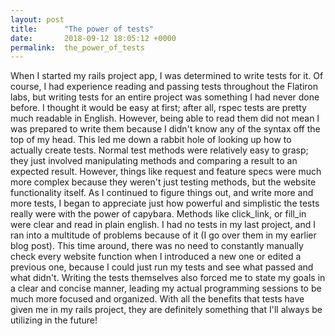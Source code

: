 ```yaml
---
layout: post
title:      "The power of tests"
date:       2018-09-12 18:05:12 +0000
permalink:  the_power_of_tests
---
```



When I started my rails project app, I was determined to write tests for it. Of course, I had experience reading and passing tests throughout the Flatiron labs, but writing tests for an entire project was something I had never done before. I thought it would be easy at first; after all, rspec tests are pretty much readable in English. However, being able to read them did not mean I was prepared to write them because I didn't know any of the syntax off the top of my head. This led me down a rabbit hole of looking up how to actually create tests. Normal test methods were relatively easy to grasp; they just involved manipulating methods and comparing a result to an expected result. However, things like request and feature specs were much more complex because they weren't just testing methods, but the website functionality itself. As I continued to figure things out, and write more and more tests, I began to appreciate just how powerful and simplistic the tests really were with the power of capybara. Methods like click_link, or fill_in were clear and read in plain english. 
I had no tests in my last project, and I ran into a multitude of problems because of it (I go over them in my earlier blog post). This time around, there was no need to constantly manually check every website function when I introduced a new one or edited a previous one, because I could just run my tests and see what passed and what didn't. Writing the tests themselves also forced me to state my goals in a clear and concise manner, leading my actual programming sessions to be much more focused and organized. With all the benefits that tests have given me in my rails project, they are definitely something that I'll always be utilizing in the future!
